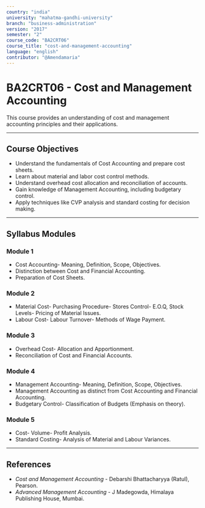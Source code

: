 ```yaml
---
country: "india"
university: "mahatma-gandhi-university"
branch: "business-administration"
version: "2017"
semester: "2"
course_code: "BA2CRT06"
course_title: "cost-and-management-accounting"
language: "english"
contributor: "@Amendamaria"
---
```

# BA2CRT06 - Cost and Management Accounting

This course provides an understanding of cost and management accounting principles and their applications.

---
## Course Objectives

* Understand the fundamentals of Cost Accounting and prepare cost sheets.
* Learn about material and labor cost control methods.
* Understand overhead cost allocation and reconciliation of accounts.
* Gain knowledge of Management Accounting, including budgetary control.
* Apply techniques like CVP analysis and standard costing for decision making.

---
## Syllabus Modules

### Module 1
* Cost Accounting- Meaning, Definition, Scope, Objectives.
* Distinction between Cost and Financial Accounting.
* Preparation of Cost Sheets.

### Module 2
* Material Cost- Purchasing Procedure- Stores Control- E.O.Q, Stock Levels- Pricing of Material Issues.
* Labour Cost- Labour Turnover- Methods of Wage Payment.

### Module 3
* Overhead Cost- Allocation and Apportionment.
* Reconciliation of Cost and Financial Accounts.

### Module 4
* Management Accounting- Meaning, Definition, Scope, Objectives.
* Management Accounting as distinct from Cost Accounting and Financial Accounting.
* Budgetary Control- Classification of Budgets (Emphasis on theory).

### Module 5
* Cost- Volume- Profit Analysis.
* Standard Costing- Analysis of Material and Labour Variances.

---
## References
* *Cost and Management Accounting* - Debarshi Bhattacharyya (Ratul), Pearson.
* *Advanced Management Accounting* - J Madegowda, Himalaya Publishing House, Mumbai.